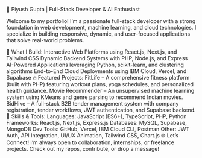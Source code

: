 🚀 Piyush Gupta | Full-Stack Developer & AI Enthusiast

Welcome to my portfolio! I’m a passionate full-stack developer with a strong foundation in web development, machine learning, and cloud technologies. I specialize in building responsive, dynamic, and user-focused applications that solve real-world problems.

💼 What I Build:
Interactive Web Platforms using React.js, Next.js, and Tailwind CSS
Dynamic Backend Systems with PHP, Node.js, and Express
AI-Powered Applications leveraging Python, scikit-learn, and clustering algorithms
End-to-End Cloud Deployments using IBM Cloud, Vercel, and Supabase
🔥 Featured Projects:
FitLife – A comprehensive fitness platform (built with PHP) featuring workout plans, yoga schedules, and personalized health guidance.
Movie Recommender – An unsupervised machine learning system using KMeans and genre parsing to recommend Indian movies.
BidHive – A full-stack B2B tender management system with company registration, tender workflows, JWT authentication, and Supabase backend.
🧠 Skills & Tools:
Languages: JavaScript (ES6+), TypeScript, PHP, Python
Frameworks: React.js, Next.js, Express.js
Databases: MySQL, Supabase, MongoDB
Dev Tools: GitHub, Vercel, IBM Cloud CLI, Postman
Other: JWT Auth, API Integration, UI/UX Animation, Tailwind CSS, Chart.js
🌐 Let’s Connect!
I’m always open to collaboration, internships, or freelance projects. Check out my repos, contribute, or drop a message!
